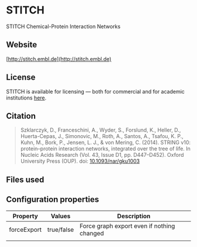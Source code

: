 # STITCH

STITCH Chemical-Protein Interaction Networks

## Website

[http://stitch.embl.de](http://stitch.embl.de)

## License

STITCH is available for licensing — both for commercial and for academic institutions [here](http://stitch.embl.de/cgi/access.pl?footer_active_subpage=licensing).

## Citation

> Szklarczyk, D., Franceschini, A., Wyder, S., Forslund, K., Heller, D., Huerta-Cepas, J., Simonovic, M., Roth, A., Santos, A., Tsafou, K. P., Kuhn, M., Bork, P., Jensen, L. J., & von Mering, C. (2014). STRING v10: protein–protein interaction networks, integrated over the tree of life. In Nucleic Acids Research (Vol. 43, Issue D1, pp. D447–D452). Oxford University Press (OUP). doi: [10.1093/nar/gku1003](https://dx.doi.org/10.1093/nar/gku1003)

## Files used



## Configuration properties

| Property       | Values     | Description |
| -------------- | ---------- | ----------- |
| forceExport    | true/false | Force graph export even if nothing changed |
|                |            |             |
